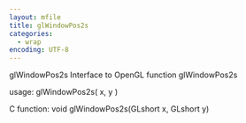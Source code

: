 ```yaml
---
layout: mfile
title: glWindowPos2s
categories:
  - wrap
encoding: UTF-8
---
```


glWindowPos2s  Interface to OpenGL function glWindowPos2s

usage:  glWindowPos2s( x, y )

C function:  void glWindowPos2s(GLshort x, GLshort y)